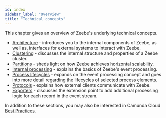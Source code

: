 ```yaml
---
id: index
sidebar_label: "Overview"
title: "Technical concepts"
---
```


This chapter gives an overview of Zeebe's underlying technical concepts.

- [Architecture](architecture.md) - introduces you to the internal components of Zeebe, as well as, interfaces for external systems to interact with Zeebe.
- [Clustering](clustering.md) - discusses the internal structure and properties of a Zeebe cluster.
- [Partitions](partitions.md) - sheds light on how Zeebe achieves horizontal scalability.
- [Internal processing](internal-processing.md) - explains the basics of Zeebe's event processing.
- [Process lifecycles](process-lifecycles.md) - expands on the event processing concept and goes into more detail regarding the lifecycles of selected process elements.
- [Protocols](protocols.md) - explains how external clients communicate with Zeebe.
- [Exporters](exporters.md) - discusses the extension point to add additional processing logic for each record in the event stream.


In addition to these sections, you may also be interested in Camunda Cloud [Best Practices](././product-manuals/best-practices.md).
